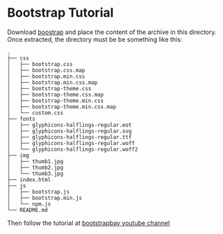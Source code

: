
Bootstrap Tutorial
==================

Download [boostrap][getting-started] and place the content of the archive in this
directory. Once extracted, the directory must be be something like this:

```
.
├── css
│   ├── bootstrap.css
│   ├── bootstrap.css.map
│   ├── bootstrap.min.css
│   ├── bootstrap.min.css.map
│   ├── bootstrap-theme.css
│   ├── bootstrap-theme.css.map
│   ├── bootstrap-theme.min.css
│   ├── bootstrap-theme.min.css.map
│   └── custom.css
├── fonts
│   ├── glyphicons-halflings-regular.eot
│   ├── glyphicons-halflings-regular.svg
│   ├── glyphicons-halflings-regular.ttf
│   ├── glyphicons-halflings-regular.woff
│   └── glyphicons-halflings-regular.woff2
├── img
│   ├── thumb1.jpg
│   ├── thumb2.jpg
│   └── thumb3.jpg
├── index.html
├── js
│   ├── bootstrap.js
│   ├── bootstrap.min.js
│   └── npm.js
└── README.md
```

Then follow the tutorial at [bootstrapbay youtube channel][boostrapbay-yt-channel]

[getting-started]: http://getbootstrap.com/getting-started/
[boostrapbay-yt-channel]: https://www.youtube.com/channel/UCQ7erinMCeODr6XdPknmj7w
